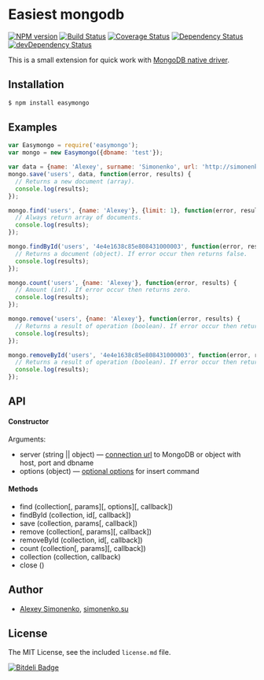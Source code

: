 # Easiest mongodb

[![NPM version](https://badge.fury.io/js/easymongo.png)](http://badge.fury.io/js/easymongo) [![Build Status](https://travis-ci.org/meritt/easymongo.png?branch=master)](https://travis-ci.org/meritt/easymongo) [![Coverage Status](https://coveralls.io/repos/meritt/easymongo/badge.png)](https://coveralls.io/r/meritt/easymongo) [![Dependency Status](https://david-dm.org/meritt/easymongo.png)](https://david-dm.org/meritt/easymongo) [![devDependency Status](https://david-dm.org/meritt/easymongo/dev-status.png)](https://david-dm.org/meritt/easymongo#info=devDependencies)

This is a small extension for quick work with [MongoDB native driver](https://github.com/mongodb/node-mongodb-native).

## Installation

```bash
$ npm install easymongo
```

## Examples

```js
var Easymongo = require('easymongo');
var mongo = new Easymongo({dbname: 'test'});

var data = {name: 'Alexey', surname: 'Simonenko', url: 'http://simonenko.su'};
mongo.save('users', data, function(error, results) {
  // Returns a new document (array).
  console.log(results);
});

mongo.find('users', {name: 'Alexey'}, {limit: 1}, function(error, results) {
  // Always return array of documents.
  console.log(results);
});

mongo.findById('users', '4e4e1638c85e808431000003', function(error, results) {
  // Returns a document (object). If error occur then returns false.
  console.log(results);
});

mongo.count('users', {name: 'Alexey'}, function(error, results) {
  // Amount (int). If error occur then returns zero.
  console.log(results);
});

mongo.remove('users', {name: 'Alexey'}, function(error, results) {
  // Returns a result of operation (boolean). If error occur then returns false.
  console.log(results);
});

mongo.removeById('users', '4e4e1638c85e808431000003', function(error, results) {
  // Returns a result of operation (boolean). If error occur then returns false.
  console.log(results);
});
```

## API

#### Constructor

Arguments:

  * server (string || object) — [connection url](http://docs.mongodb.org/manual/reference/connection-string/) to MongoDB or object with host, port and dbname
  * options (object) — [optional options](http://mongodb.github.io/node-mongodb-native/api-generated/mongoclient.html#connect) for insert command

#### Methods

* find (collection[, params][, options][, callback])
* findById (collection, id[, callback])
* save (collection, params[, callback])
* remove (collection[, params][, callback])
* removeById (collection, id[, callback])
* count (collection[, params][, callback])
* collection (collection, callback)
* close ()

## Author

* [Alexey Simonenko](mailto:alexey@simonenko.su), [simonenko.su](http://simonenko.su)

## License

The MIT License, see the included `license.md` file.

[![Bitdeli Badge](https://d2weczhvl823v0.cloudfront.net/meritt/easymongo/trend.png)](https://bitdeli.com/free "Bitdeli Badge")